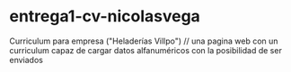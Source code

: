 # entrega1-cv-nicolasvega
Curriculum para empresa ("Heladerías Villpo") // una pagina web con un curriculum capaz de cargar datos alfanuméricos con la posibilidad de ser enviados
